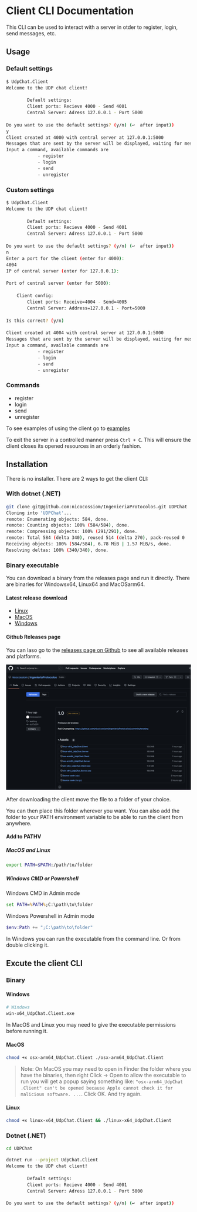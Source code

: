 # Client CLI Documentation

This CLI can be used to interact with a server in otder to register, login, send messages, etc.

## Usage

### Default settings

```bash
$ UdpChat.Client
Welcome to the UDP chat client!

        Default settings:
        Client ports: Recieve 4000 - Send 4001
        Central Server: Adress 127.0.0.1 - Port 5000

Do you want to use the default settings? (y/n) (↩️  after input))
y
Client created at 4000 with central server at 127.0.0.1:5000
Messages that are sent by the server will be displayed, waiting for messages...
Input a command, available commands are
            - register
            - login
            - send
            - unregister
```

### Custom settings

```bash
$ UdpChat.Client
Welcome to the UDP chat client!

        Default settings:
        Client ports: Recieve 4000 - Send 4001
        Central Server: Adress 127.0.0.1 - Port 5000

Do you want to use the default settings? (y/n) (↩️  after input))
n
Enter a port for the client (enter for 4000):
4004
IP of central server (enter for 127.0.0.1):

Port of central server (enter for 5000):

    Client config:
        Client ports: Receive=4004 - Send=4005
        Central Server: Address=127.0.0.1 - Port=5000

Is this correct? (y/n)

Client created at 4004 with central server at 127.0.0.1:5000
Messages that are sent by the server will be displayed, waiting for messages...
Input a command, available commands are
            - register
            - login
            - send
            - unregister
```

### Commands

- register
- login
- send
- unregister

To see examples of using the client go to [examples](examples.md)

To exit the server in a controlled manner press `Ctrl + C`. This will ensure the client closes its
opened resources in an orderly fashion.

## Installation

There is no installer. There are 2 ways to get the client CLI:

### With dotnet (.NET)

```bash
git clone git@github.com:nicocossiom/IngenieriaProtocolos.git UDPChat
Cloning into 'UDPChat'...
remote: Enumerating objects: 584, done.
remote: Counting objects: 100% (584/584), done.
remote: Compressing objects: 100% (291/291), done.
remote: Total 584 (delta 340), reused 514 (delta 270), pack-reused 0
Receiving objects: 100% (584/584), 6.78 MiB | 1.57 MiB/s, done.
Resolving deltas: 100% (340/340), done.
```

### Binary executable

You can download a binary from the releases page and run it directly. There are binaries for Windowsx64, Linux64 and MacOSarm64.

#### Latest release download

- [Linux](https://github.com/nicocossiom/IngenieriaProtocolos/releases/download/latest/linux-x64_UdpChat.Client)
- [MacOS](https://github.com/nicocossiom/IngenieriaProtocolos/releases/download/latest/osx-arm64_UdpChat.Client)
- [Windows](https://github.com/nicocossiom/IngenieriaProtocolos/releases/download/latest/win-x64_UdpChat.Client.exe)

#### Github Releases page

You can laso go to the [releases page on Github](https://github.com/nicocossiom/IngenieriaProtocolos/releases/) to see all available releases and platforms.

![Github Releass webpage](../images/releases.png)

After downloading the client move the file to a folder of your choice.

You can then place this folder wherever you want.
You can also add the folder to your PATH environment variable to be able to run the client from anywhere.

#### Add to PATHV

##### MacOS and Linux

```bash
export PATH=$PATH:/path/to/folder
```

##### Windows CMD or Powershell

Windows CMD in Admin mode

```cmd
set PATH=%PATH%;C:\path\to\folder
```

Windows Powershell in Admin mode

```powershell
$env:Path += ";C:\path\to\folder"
```

In Windows you can run the executable from the command line. Or from double clicking it.

## Excute the client CLI

### Binary

#### Windows

```bash
# Windows
win-x64_UdpChat.Client.exe
```

In MacOS and Linux you may need to give the executable permissions before running it.

#### MacOS

```bash
chmod +x osx-arm64_UdpChat.Client ./osx-arm64_UdpChat.Client
```

> Note: On MacOS you may need to open in Finder the folder where you have the binaries, then right Click -> Open to allow the executable to run
> you will get a popup saying something like:
> `"osx-arm64_UdpChat .Client" can't be opened because Apple cannot check it for malicious software. ...`. Click OK. And try again.

#### Linux

```bash
chmod +x linux-x64_UdpChat.Client && ./linux-x64_UdpChat.Client
```

### Dotnet (.NET)

````bash
cd UDPChat
````

```bash
dotnet run --project UdpChat.Client
Welcome to the UDP chat client!

        Default settings:
        Client ports: Recieve 4000 - Send 4001
        Central Server: Adress 127.0.0.1 - Port 5000

Do you want to use the default settings? (y/n) (↩️  after input))
```
